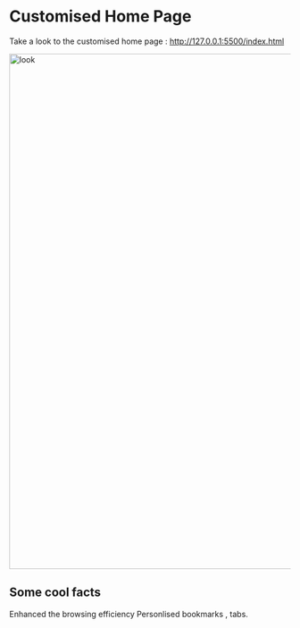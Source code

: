 # Customised Home Page
Take a look to the customised home page : http://127.0.0.1:5500/index.html

<img width="923" alt="look" src="https://github.com/jain346/Customised-Home-Page/assets/88336970/d4570b8e-cccd-4d18-970c-b8f7e66e0e81">


## Some cool facts
Enhanced the browsing efficiency
Personlised bookmarks , tabs.

